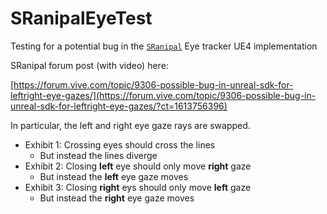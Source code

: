 # SRanipalEyeTest
Testing for a potential bug in the [`SRanipal`](https://developer.vive.com/resources/vive-sense/sdk/vive-eye-tracking-sdk-sranipal/) Eye tracker UE4 implementation

SRanipal forum post (with video) here: 

[https://forum.vive.com/topic/9306-possible-bug-in-unreal-sdk-for-leftright-eye-gazes/](https://forum.vive.com/topic/9306-possible-bug-in-unreal-sdk-for-leftright-eye-gazes/?ct=1613756396)

In particular, the left and right eye gaze rays are swapped. 
- Exhibit 1: Crossing eyes should cross the lines
  - But instead the lines diverge
- Exhibit 2: Closing **left** eye should only move **right** gaze 
  - But instead the **left** eye gaze moves
- Exhibit 3: Closing **right** eys should only move **left** gaze
  - But instead the **right** eye gaze moves
